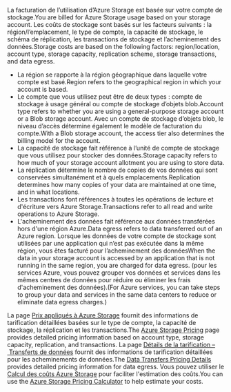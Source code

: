 <span data-ttu-id="067d0-101">La facturation de l’utilisation d’Azure Storage est basée sur votre compte de stockage.</span><span class="sxs-lookup"><span data-stu-id="067d0-101">You are billed for Azure Storage usage based on your storage account.</span></span> <span data-ttu-id="067d0-102">Les coûts de stockage sont basés sur les facteurs suivants : la région/l’emplacement, le type de compte, la capacité de stockage, le schéma de réplication, les transactions de stockage et l’acheminement des données.</span><span class="sxs-lookup"><span data-stu-id="067d0-102">Storage costs are based on the following factors: region/location, account type, storage capacity, replication scheme, storage transactions, and data egress.</span></span>

* <span data-ttu-id="067d0-103">La région se rapporte à la région géographique dans laquelle votre compte est basé.</span><span class="sxs-lookup"><span data-stu-id="067d0-103">Region refers to the geographical region in which your account is based.</span></span>
* <span data-ttu-id="067d0-104">Le compte que vous utilisez peut être de deux types : compte de stockage à usage général ou compte de stockage d’objets blob.</span><span class="sxs-lookup"><span data-stu-id="067d0-104">Account type refers to whether you are using a general-purpose storage account or a Blob storage account.</span></span> <span data-ttu-id="067d0-105">Avec un compte de stockage d’objets blob, le niveau d’accès détermine également le modèle de facturation du compte.</span><span class="sxs-lookup"><span data-stu-id="067d0-105">With a Blob storage account, the access tier also determines the billing model for the account.</span></span>
* <span data-ttu-id="067d0-106">La capacité de stockage fait référence à l’unité de compte de stockage que vous utilisez pour stocker des données.</span><span class="sxs-lookup"><span data-stu-id="067d0-106">Storage capacity refers to how much of your storage account allotment you are using to store data.</span></span>
* <span data-ttu-id="067d0-107">La réplication détermine le nombre de copies de vos données qui sont conservées simultanément et à quels emplacements.</span><span class="sxs-lookup"><span data-stu-id="067d0-107">Replication determines how many copies of your data are maintained at one time, and in what locations.</span></span>
* <span data-ttu-id="067d0-108">Les transactions font références à toutes les opérations de lecture et d'écriture vers Azure Storage.</span><span class="sxs-lookup"><span data-stu-id="067d0-108">Transactions refer to all read and write operations to Azure Storage.</span></span>
* <span data-ttu-id="067d0-109">L'acheminement des données fait référence aux données transférées hors d'une région Azure.</span><span class="sxs-lookup"><span data-stu-id="067d0-109">Data egress refers to data transferred out of an Azure region.</span></span> <span data-ttu-id="067d0-110">Lorsque les données de votre compte de stockage sont utilisées par une application qui n’est pas exécutée dans la même région, vous êtes facturé pour l’acheminement des données</span><span class="sxs-lookup"><span data-stu-id="067d0-110">When the data in your storage account is accessed by an application that is not running in the same region, you are charged for data egress.</span></span> <span data-ttu-id="067d0-111">(pour les services Azure, vous pouvez grouper vos données et services dans les mêmes centres de données pour réduire ou éliminer les frais d'acheminement des données).</span><span class="sxs-lookup"><span data-stu-id="067d0-111">(For Azure services, you can take steps to group your data and services in the same data centers to reduce or eliminate data egress charges.)</span></span>

<span data-ttu-id="067d0-112">La page [Prix appliqués à Azure Storage](https://azure.microsoft.com/pricing/details/storage/) fournit des informations de tarification détaillées basées sur le type de compte, la capacité de stockage, la réplication et les transactions.</span><span class="sxs-lookup"><span data-stu-id="067d0-112">The [Azure Storage Pricing](https://azure.microsoft.com/pricing/details/storage/) page provides detailed pricing information based on account type, storage capacity, replication, and transactions.</span></span> <span data-ttu-id="067d0-113">La page [Détails de la tarification – Transferts de données](https://azure.microsoft.com/pricing/details/data-transfers/) fournit des informations de tarification détaillées pour les acheminements de données.</span><span class="sxs-lookup"><span data-stu-id="067d0-113">The [Data Transfers Pricing Details](https://azure.microsoft.com/pricing/details/data-transfers/) provides detailed pricing information for data egress.</span></span> <span data-ttu-id="067d0-114">Vous pouvez utiliser le [Calcul des coûts Azure Storage](https://azure.microsoft.com/pricing/calculator/?scenario=data-management) pour faciliter l'estimation des coûts.</span><span class="sxs-lookup"><span data-stu-id="067d0-114">You can use the [Azure Storage Pricing Calculator](https://azure.microsoft.com/pricing/calculator/?scenario=data-management) to help estimate your costs.</span></span>

